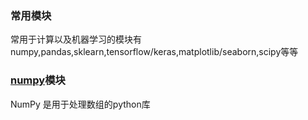 ### 常用模块

常用于计算以及机器学习的模块有numpy,pandas,sklearn,tensorflow/keras,matplotlib/seaborn,scipy等等

### [numpy](<https://numpy.org>)模块
NumPy 是用于处理数组的python库
